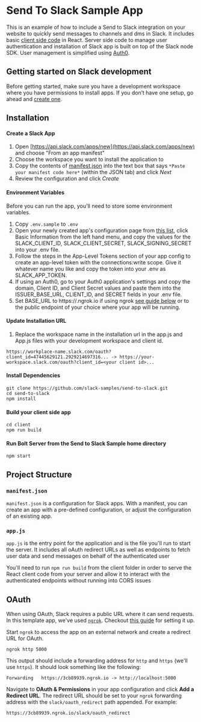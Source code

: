 # Send To Slack Sample App

This is an example of how to include a Send to Slack integration on your website to quickly send messages to channels and dms in Slack.
It includes basic [client side code](https://github.com/slack-samples/send-to-slack/tree/main/client) in React. Server side code to manage user authentication and installation of Slack app is built on top of the Slack node SDK. User management is simplified using [Auth0](https://auth0.com/docs/get-started).

## Getting started on Slack development
Before getting started, make sure you have a development workspace where you have permissions to install apps. If you don’t have one setup, go ahead and [create one](https://slack.com/create).
## Installation

#### Create a Slack App
1. Open [https://api.slack.com/apps/new](https://api.slack.com/apps/new) and choose "From an app manifest"
2. Choose the workspace you want to install the application to
3. Copy the contents of [manifest.json](./manifest.json) into the text box that says `*Paste your manifest code here*` (within the JSON tab) and click *Next*
4. Review the configuration and click *Create*

#### Environment Variables
Before you can run the app, you'll need to store some environment variables.

1. Copy `.env.sample` to `.env`
2. Open your newly created app's configuration page from [this list](https://api.slack.com/apps), click Basic Information from the left hand menu, and copy the values for the SLACK_CLIENT_ID, SLACK_CLIENT_SECRET, SLACK_SIGNING_SECRET into your .env file.
3. Follow the steps in the App-Level Tokens section of your app config to create an app-level token with the connections:write scope. Give it whatever name you like and copy the token into your .env as SLACK_APP_TOKEN.
4. If using an Auth0, go to your Auth0 application's settings and copy the domain, Client ID, and Client Secret values and paste them into the ISSUER_BASE_URL, CLIENT_ID, and SECRET fields in your .env file.
5. Set BASE_URL to https://<site>.ngrok.io if using ngrok [see guide below](#oauth) or to the public endpoint of your choice where your app will be running.

#### Update Installation URL
1. Replace the workspace name in the installation url in the app.js and App.js files with your development workspace and client id.
```
https://workplace-name.slack.com/oauth?client_id=47445629121.2929214697316... -> https://your-workspace.slack.com/oauth?client_id=<your client id>...
```

#### Install Dependencies
```
git clone https://github.com/slack-samples/send-to-slack.git
cd send-to-slack
npm install
```

#### Build your client side app
```
cd client
npm run build
```
#### Run Bolt Server from the Send to Slack Sample home directory
```
npm start
```

## Project Structure

### `manifest.json`

`manifest.json` is a configuration for Slack apps. With a manifest, you can create an app with a pre-defined configuration, or adjust the configuration of an existing app.

### `app.js`

`app.js` is the entry point for the application and is the file you'll run to start the server. It includes all oAuth redirect URLs as well as endpoints to fetch user data and send messages on behalf of the authenticated user

You'll need to run `npm run build` from the client folder in order to serve the React client code from your server and allow it to interact with the authenticated endpoints without running into CORS issues

## OAuth

When using OAuth, Slack requires a public URL where it can send requests. In this template app, we've used [`ngrok`](https://ngrok.com/download). Checkout [this guide](https://api.slack.com/tutorials/tunneling-with-ngrok) for setting it up.

Start `ngrok` to access the app on an external network and create a redirect URL for OAuth. 

```
ngrok http 5000
```

This output should include a forwarding address for `http` and `https` (we'll use `https`). It should look something like the following:

```
Forwarding   https://3cb89939.ngrok.io -> http://localhost:5000
```

Navigate to **OAuth & Permissions** in your app configuration and click **Add a Redirect URL**. The redirect URL should be set to your `ngrok` forwarding address with the `slack/oauth_redirect` path appended. For example:

```
https://3cb89939.ngrok.io/slack/oauth_redirect
```
